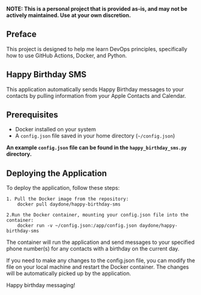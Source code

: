   **NOTE: This is a personal project that is provided as-is, and may not be actively maintained. Use at your own discretion.**

## Preface
  This project is designed to help me learn DevOps principles, specifically how to use GitHub Actions, Docker, and Python.

## Happy Birthday SMS
  This application automatically sends Happy Birthday messages to your contacts by pulling information from your Apple Contacts and Calendar.

## Prerequisites
  - Docker installed on your system
  - A `config.json` file saved in your home directory (`~/config.json`)

**An example `config.json` file can be found in the `happy_birthday_sms.py` directory.**

## Deploying the Application
  To deploy the application, follow these steps:

    1. Pull the Docker image from the repository:
        docker pull daydone/happy-birthday-sms

    2.Run the Docker container, mounting your config.json file into the container:
        docker run -v ~/config.json:/app/config.json daydone/happy-birthday-sms

The container will run the application and send messages to your specified phone number(s) for any contacts with a birthday on the current day.

If you need to make any changes to the config.json file, you can modify the file on your local machine and restart the Docker container. The changes will be automatically picked up by the application.

Happy birthday messaging!
